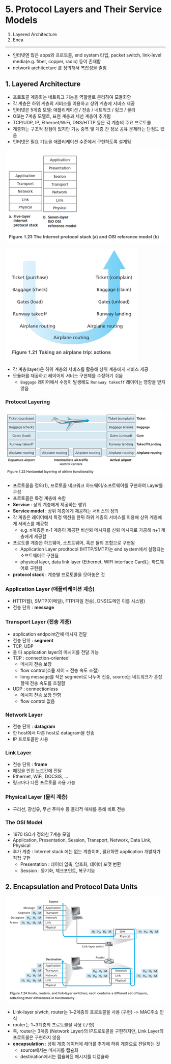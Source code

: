 # 5. Protocol Layers and Their Service Models

1. Layered Architecture
2. Enca

---

- 인터넷엔 많은 apps와 프로토콜, end system 타입, packet switch, link-level media(e.g. fiber, copper, radio) 등이 존재함
- network architecture 를 정의해서 복잡성을 줄임

## 1. Layered Architecture

- 프로토콜 계층화는 네트워크 기능을 역할별로 분리하여 모듈화함
- 각 계층은 하위 계층의 서비스를 이용하고 상위 계층에 서비스 제공
- 인터넷은 5계층 모델: 애플리케이션 / 전송 / 네트워크 / 링크 / 물리
- OSI는 7계층 모델로, 표현 계층과 세션 계층이 추가됨
- TCP/UDP, IP, Ethernet/WiFi, DNS/HTTP 등은 각 계층의 주요 프로토콜
- 계층화는 구조적 장점이 있지만 기능 중복 및 계층 간 정보 공유 문제라는 단점도 있음
- 인터넷은 필요 기능을 애플리케이션 수준에서 구현하도록 설계됨

![img_2.png](img_2.png)

![img_1.png](img_1.png)

- 각 계층(layer)은 하위 계층의 서비스를 활용해 상위 계층에게 서비스 제공
- 모듈화를 제공하고 레이어의 서비스 구현체를 수정하기 쉬움
    - `Baggage` 레이어에서 수정이 발생해도 `Runaway takeoff` 레이어는 영향을 받지 않음

### Protocol Layering

![img.png](img.png)

- 프로토콜을 정의(1), 프로토콜 네크워크 하드웨어/소프트웨어를 구현하여 Layer를 구성
- 프로토콜은 특정 계층에 속함
- **Service** : 상위 계층에게 제공하는 행위
- **Service model** : 상위 계층에게 제공하는 서비스의 정의
- 각 계층은 레이어에서 특정 액션을 한뒤 하위 계층의 서비스를 이용해 상위 계층에게 서비스를 제공함
    - e.g. n계층은 n-1 계층이 제공한 비신뢰 메시지를 신뢰 메시지로 가공해 n+1 계층에게 제공함
- 프로토콜 계층은 하드웨어, 소프트웨어, 혹은 둘의 조합으로 구현됨
    - Application Layer prodtocol (HTTP/SMTP)는 end system에서 실행되는 소프트웨어로 구현됨
    - physical layer, data link layer (Ethernet, WIFI interface Card)는 하드웨어로 구현됨
- **protocol stack** : 계층별 프로토콜을 모아놓은 것

### Application Layer (애플리케이션 계층)

- HTTP(웹), SMTP(이메일), FTP(파일 전송), DNS(도메인 이름 시스템)
- 전송 단위 : **message**

### Transport Layer (전송 계층)

- application endpoint간에 메시지 전달
- 전송 단위 : **segment**
- TCP, UDP
- 둘 다 application layer의 메시지를 전달 가능
- TCP : connection-oriented
    - 메시지 전송 보장
    - flow control(흐름 제어 = 전송 속도 조절)
    - long message를 작은 segment로 나누어 전송, source는 네트워크가 혼잡할때 전송 속도를 조절함
- UDP : connectionless
    - 메시지 전송 보장 안함
    - flow control 없음

### Network Layer

- 전송 단위 : **datagram**
- 한 host에서 다른 host로 datagram을 전송
- IP 프로토콜만 사용

### Link Layer

- 전송 단위 : **frame**
- 패킷을 인접 노드간에 전달
- Ethernet, WiFi, DOCSIS, ...
- 링크마다 다른 프로토콜 사용 가능

### Physical Layer (물리 계층)

- 구리선, 광섬유, 무선 주파수 등 물리적 매체를 통해 비트 전송

### The OSI Model

- 1970 ISO가 정의한 7계층 모델
- Application, Presentation, Session, Transport, Network, Data Link, Physical
- 추가 계층 : Internet stack 에는 없는 계층이며, 필요하면 application 개발자가 직접 구현
    - Presentation : 데이터 압축, 암호화, 데이터 포맷 변환
    - Session : 동기화, 체크포인트, 복구기능

## 2. Encapsulation and Protocol Data Units

![img_3.png](img_3.png)

- Link-layer siwtch, router는 1~2계층의 프로토콜을 사용 (구현) -> MAC주소 인식
- router는 1~3계층의 프로토콜을 사용 (구현)
- 즉, router는 3계층 (Network Layer)의 IP프로토콜을 구현하지만, Link Layer의 프로토콜은 구현하지 않음
- **encapsulation** : 상위 계층 데이터에 헤더를 추가해 하위 계층으로 전달하는 것
    - source에서는 메시지를 캡슐화
    - destination에서는 캡슐화된 메시지를 디캡슐화